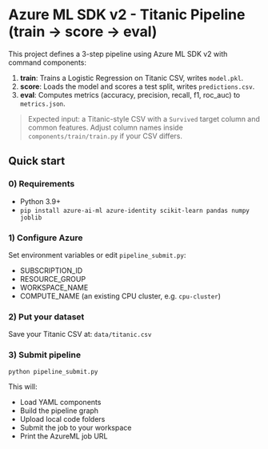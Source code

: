 # Azure ML SDK v2 - Titanic Pipeline (train -> score -> eval)

This project defines a 3-step pipeline using Azure ML SDK v2 with command components:

1) **train**: Trains a Logistic Regression on Titanic CSV, writes `model.pkl`.
2) **score**: Loads the model and scores a test split, writes `predictions.csv`.
3) **eval**: Computes metrics (accuracy, precision, recall, f1, roc_auc) to `metrics.json`.

> Expected input: a Titanic-style CSV with a `Survived` target column and common features.
> Adjust column names inside `components/train/train.py` if your CSV differs.

## Quick start

### 0) Requirements
- Python 3.9+
- `pip install azure-ai-ml azure-identity scikit-learn pandas numpy joblib`

### 1) Configure Azure
Set environment variables or edit `pipeline_submit.py`:
- SUBSCRIPTION_ID
- RESOURCE_GROUP
- WORKSPACE_NAME
- COMPUTE_NAME (an existing CPU cluster, e.g. `cpu-cluster`)

### 2) Put your dataset
Save your Titanic CSV at: `data/titanic.csv`

### 3) Submit pipeline
```bash
python pipeline_submit.py
```

This will:
- Load YAML components
- Build the pipeline graph
- Upload local code folders
- Submit the job to your workspace
- Print the AzureML job URL

